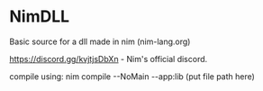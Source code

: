 # NimDLL
Basic source for a dll made in nim (nim-lang.org)

https://discord.gg/kvjtjsDbXn - Nim's official discord.

compile using: nim compile --NoMain --app:lib (put file path here)
